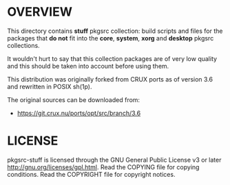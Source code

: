 OVERVIEW
========

This directory contains **stuff** pkgsrc collection: build scripts and
files for the packages that **do not** fit into the **core**,
**system**, **xorg** and **desktop** pkgsrc collections.

It wouldn't hurt to say that this collection packages are of very low
quality and this should be taken into account before using them.

This distribution was originally forked from CRUX ports as of version
3.6 and rewritten in POSIX sh(1p).

The original sources can be downloaded from:
  * https://git.crux.nu/ports/opt/src/branch/3.6


LICENSE
=======

pkgsrc-stuff is licensed through the GNU General Public License v3 or
later <http://gnu.org/licenses/gpl.html>.
Read the COPYING file for copying conditions.
Read the COPYRIGHT file for copyright notices.
